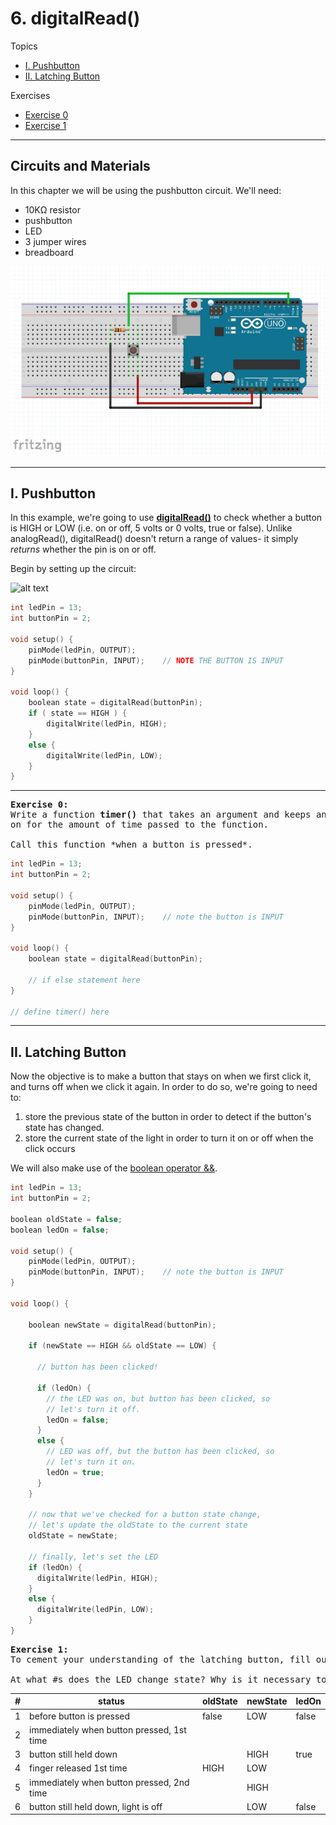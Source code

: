# 6. digitalRead()

Topics
* [I. Pushbutton](#i-pushbutton)
* [II. Latching Button](#ii-latching-button)

Exercises
* [Exercise 0](#ex0)
* [Exercise 1](#ex1)

---

## Circuits and Materials

In this chapter we will be using the pushbutton circuit. We'll need:
  * 10KΩ resistor
  * pushbutton
  * LED
  * 3 jumper wires
  * breadboard

  ![alt text](../images/pushb.png)

---

## I. Pushbutton
In this example, we're going to use [**digitalRead()**](https://www.arduino.cc/en/Reference/DigitalRead) to check whether a button is HIGH or LOW (i.e. on or off, 5 volts or 0 volts, true or false). Unlike analogRead(), digitalRead() doesn't return a range of values- it simply *returns* whether the pin is on or off.

Begin by setting up the circuit:

![alt text](images/pushb.png)


```c++
int ledPin = 13;
int buttonPin = 2;

void setup() {
    pinMode(ledPin, OUTPUT);
    pinMode(buttonPin, INPUT);    // NOTE THE BUTTON IS INPUT
}

void loop() {
    boolean state = digitalRead(buttonPin);
    if ( state == HIGH ) {
        digitalWrite(ledPin, HIGH);
    }
    else {
        digitalWrite(ledPin, LOW);
    }
}
```

---

<a name="ex0"></a>
<pre>
<b>Exercise 0:</b>
Write a function <b>timer()</b> that takes an argument and keeps an LED
on for the amount of time passed to the function.

Call this function *when a button is pressed*.
</pre>

```c++
int ledPin = 13;
int buttonPin = 2;

void setup() {
    pinMode(ledPin, OUTPUT);
    pinMode(buttonPin, INPUT);    // note the button is INPUT
}

void loop() {
    boolean state = digitalRead(buttonPin);

    // if else statement here
}

// define timer() here
```

---

## II. Latching Button

Now the objective is to make a button that stays on when we first click it, and turns off when we click it again. In order to do so, we're going to need to:
1. store the previous state of the button in order to detect if the button's state has changed.
2. store the current state of the light in order to turn it on or off when the click occurs

We will also make use of the [boolean operator &&](https://www.arduino.cc/en/Reference/Boolean).

```c++
int ledPin = 13;
int buttonPin = 2;

boolean oldState = false;
boolean ledOn = false;

void setup() {
    pinMode(ledPin, OUTPUT);
    pinMode(buttonPin, INPUT);    // note the button is INPUT
}

void loop() {

    boolean newState = digitalRead(buttonPin);

    if (newState == HIGH && oldState == LOW) {

      // button has been clicked!

      if (ledOn) {
        // the LED was on, but button has been clicked, so
        // let's turn it off.
        ledOn = false;
      }
      else {
        // LED was off, but the button has been clicked, so
        // let's turn it on.
        ledOn = true;
      }
    }

    // now that we've checked for a button state change,
    // let's update the oldState to the current state
    oldState = newState;

    // finally, let's set the LED
    if (ledOn) {
      digitalWrite(ledPin, HIGH);
    }
    else {
      digitalWrite(ledPin, LOW);
    }
}
```

<a name="ex1"></a>
<pre>
<b>Exercise 1:</b>
To cement your understanding of the latching button, fill out the table below.

At what #s does the LED change state? Why is it necessary to save the oldState? The ledOn state?
</pre>

| # | status | oldState | newState | ledOn |
| --- | ---- | ---- | ---- | ---- |
| 1 | before button is pressed | false | LOW | false |
| 2 | immediately when button pressed, 1st time |  |  |  |
| 3 | button still held down |  | HIGH | true |
| 4 | finger released 1st time | HIGH | LOW |  |
| 5 | immediately when button pressed, 2nd time |  | HIGH |  |
| 6 | button still held down, light is off | | LOW | false |
